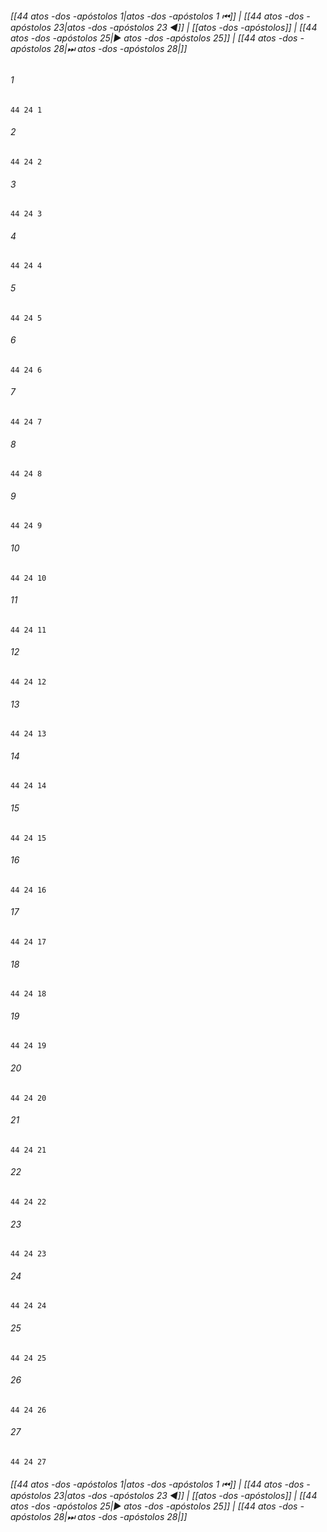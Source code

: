 
###### [[44 atos -dos -apóstolos 1|atos -dos -apóstolos 1 ⏮]] | [[44 atos -dos -apóstolos 23|atos -dos -apóstolos 23 ◀]] | [[atos -dos -apóstolos]] | [[44 atos -dos -apóstolos 25|▶ atos -dos -apóstolos 25]] | [[44 atos -dos -apóstolos 28|⏭ atos -dos -apóstolos 28|]]

###### 1
``` verse
44 24 1 
```
###### 2
``` verse
44 24 2 
```
###### 3
``` verse
44 24 3 
```
###### 4
``` verse
44 24 4 
```
###### 5
``` verse
44 24 5 
```
###### 6
``` verse
44 24 6 
```
###### 7
``` verse
44 24 7 
```
###### 8
``` verse
44 24 8 
```
###### 9
``` verse
44 24 9 
```
###### 10
``` verse
44 24 10 
```
###### 11
``` verse
44 24 11 
```
###### 12
``` verse
44 24 12 
```
###### 13
``` verse
44 24 13 
```
###### 14
``` verse
44 24 14 
```
###### 15
``` verse
44 24 15 
```
###### 16
``` verse
44 24 16 
```
###### 17
``` verse
44 24 17 
```
###### 18
``` verse
44 24 18 
```
###### 19
``` verse
44 24 19 
```
###### 20
``` verse
44 24 20 
```
###### 21
``` verse
44 24 21 
```
###### 22
``` verse
44 24 22 
```
###### 23
``` verse
44 24 23 
```
###### 24
``` verse
44 24 24 
```
###### 25
``` verse
44 24 25 
```
###### 26
``` verse
44 24 26 
```
###### 27
``` verse
44 24 27 
```

###### [[44 atos -dos -apóstolos 1|atos -dos -apóstolos 1 ⏮]] | [[44 atos -dos -apóstolos 23|atos -dos -apóstolos 23 ◀]] | [[atos -dos -apóstolos]] | [[44 atos -dos -apóstolos 25|▶ atos -dos -apóstolos 25]] | [[44 atos -dos -apóstolos 28|⏭ atos -dos -apóstolos 28|]]

